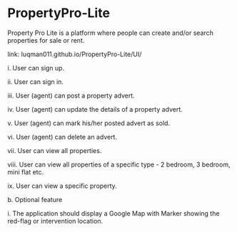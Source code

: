 # PropertyPro-Lite

Property Pro Lite is a platform where people can create and/or search properties for sale or rent.

link: luqman011.github.io/PropertyPro-Lite/UI/


i. User can sign up.

ii. User can sign in.

iii. User (agent) can post a property advert.

iv. User (agent) can update the details of a property advert.

v. User (agent) can mark his/her posted advert as sold.

vi. User (agent) can delete an advert.

vii. User can view all properties.

viii. User can view all properties of a specific type - 2 bedroom, 3 bedroom,
mini flat etc.

ix. User can view a specific property.


b. Optional feature

i. The application should display a Google Map with Marker showing the
red-flag or intervention location.
